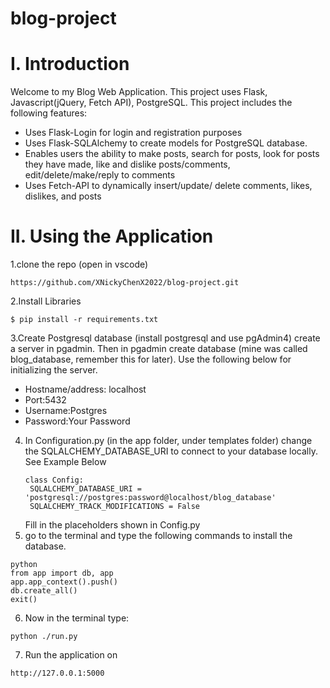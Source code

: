 # blog-project
# I. Introduction
Welcome to my Blog Web Application.
This project uses Flask, Javascript(jQuery, Fetch API), PostgreSQL.
This project includes the following features:
  * Uses Flask-Login for login and registration purposes
  * Uses Flask-SQLAlchemy to create models for PostgreSQL database.
  * Enables users the ability to make posts, search for posts, look for posts they have made, like and dislike posts/comments, edit/delete/make/reply to comments
  * Uses Fetch-API to dynamically insert/update/ delete comments, likes, dislikes, and posts
# II. Using the Application
1.clone the repo (open in vscode)
```
https://github.com/XNickyChenX2022/blog-project.git
```
2.Install Libraries
```
$ pip install -r requirements.txt
```
3.Create Postgresql database (install postgresql and use pgAdmin4)
	create a server in pgadmin. Then in pgadmin create database (mine was called blog_database, remember this for later). Use the following below for initializing the server.
   * Hostname/address: localhost
   * Port:5432
   * Username:Postgres
   * Password:Your Password
4. In Configuration.py (in the app folder, under templates folder) change the SQLALCHEMY_DATABASE_URI to connect to your database locally.
   See Example Below
   ```
   class Config:
    SQLALCHEMY_DATABASE_URI = 'postgresql://postgres:password@localhost/blog_database'
    SQLALCHEMY_TRACK_MODIFICATIONS = False
   ```
   Fill in the placeholders shown in Config.py
5. go to the terminal and type the following commands to install the database.
```
python
from app import db, app
app.app_context().push()
db.create_all()
exit()
```
6. Now in the terminal type:
```
python ./run.py
```
7. Run the application on
```
http://127.0.0.1:5000
```
